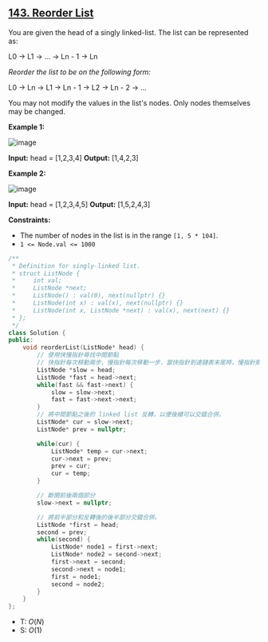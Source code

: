 ## [143\. Reorder List](https://leetcode.com/problems/reorder-list/)

You are given the head of a singly linked-list. The list can be represented as:

L0 → L1 → … → Ln - 1 → Ln

_Reorder the list to be on the following form:_

L0 → Ln → L1 → Ln - 1 → L2 → Ln - 2 → …

You may not modify the values in the list's nodes. Only nodes themselves may be changed.

**Example 1:**

![image](https://assets.leetcode.com/uploads/2021/03/04/reorder1linked-list.jpg)

**Input:** head = \[1,2,3,4\]
**Output:** \[1,4,2,3\]

**Example 2:**

![image](https://assets.leetcode.com/uploads/2021/03/09/reorder2-linked-list.jpg)

**Input:** head = \[1,2,3,4,5\]
**Output:** \[1,5,2,4,3\]

**Constraints:**

- The number of nodes in the list is in the range `[1, 5 * 104]`.
- `1 <= Node.val <= 1000`

```cpp
/**
 * Definition for singly-linked list.
 * struct ListNode {
 *     int val;
 *     ListNode *next;
 *     ListNode() : val(0), next(nullptr) {}
 *     ListNode(int x) : val(x), next(nullptr) {}
 *     ListNode(int x, ListNode *next) : val(x), next(next) {}
 * };
 */
class Solution {
public:
    void reorderList(ListNode* head) {
        // 使用快慢指針尋找中間節點
        // 快指針每次移動兩步，慢指針每次移動一步，當快指針到達鏈表末尾時，慢指針剛好到達中間節點。
        ListNode *slow = head;
        ListNode *fast = head->next;
        while(fast && fast->next) {
            slow = slow->next;
            fast = fast->next->next;
        }
        // 將中間節點之後的 linked list 反轉，以便後續可以交錯合併。
        ListNode* cur = slow->next;
        ListNode* prev = nullptr;

        while(cur) {
            ListNode* temp = cur->next;
            cur->next = prev;
            prev = cur;
            cur = temp;
        }

        // 斷開前後兩個部分
        slow->next = nullptr;

        // 將前半部分和反轉後的後半部分交錯合併。
        ListNode *first = head;
        second = prev;
        while(second) {
            ListNode* node1 = first->next;
            ListNode* node2 = second->next;
            first->next = second;
            second->next = node1;
            first = node1;
            second = node2;
        }
    }
};
```


- T: $O(N)$
- S: $O(1)$

